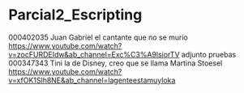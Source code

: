 # Parcial2_Escripting

000402035  Juan Gabriel el cantante que no se murio https://www.youtube.com/watch?v=zocFURDEIdw&ab_channel=Exc%C3%A9lsiorTV adjunto pruebas
000347343  Tini la de Disney, creo que se llama Martina Stoesel https://www.youtube.com/watch?v=xfOK1Slh8NE&ab_channel=lagenteestamuyloka
